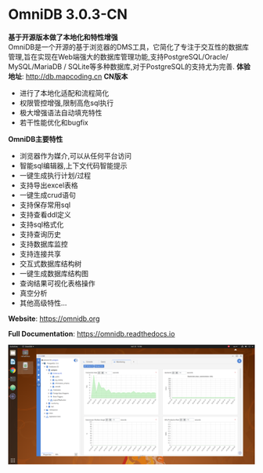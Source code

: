 # OmniDB 3.0.3-CN
**基于开源版本做了本地化和特性增强** \
OmniDB是一个开源的基于浏览器的DMS工具，它简化了专注于交互性的数据库管理,旨在实现在Web端强大的数据库管理功能,支持PostgreSQL/Oracle/ MySQL/MariaDB / SQLite等多种数据库,对于PostgreSQL的支持尤为完善.
**体验地址**: http://db.mapcoding.cn
**CN版本**
+ 进行了本地化适配和流程简化 
+ 权限管控增强,限制高危sql执行 
+ 极大增强语法自动填充特性 
+ 若干性能优化和bugfix 

**OmniDB主要特性**
+ 浏览器作为媒介,可以从任何平台访问 
+ 智能sql编辑器,上下文代码智能提示 
+ 一键生成执行计划/过程 
+ 支持导出excel表格 
+ 一键生成crud语句 
+ 支持保存常用sql 
+ 支持查看ddl定义 
+ 支持sql格式化 
+ 支持查询历史 
+ 支持数据库监控 
+ 支持连接共享 
+ 交互式数据库结构树 
+ 一键生成数据库结构图 
+ 查询结果可视化表格操作 
+ 真空分析 
+ 其他高级特性... 

**Website**: https://omnidb.org

**Full Documentation**: https://omnidb.readthedocs.io

![](https://raw.githubusercontent.com/OmniDB/doc/master/img/omnidb_3/dashboard.png)
